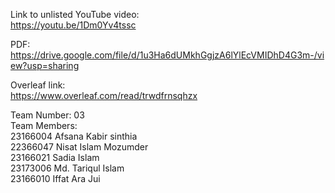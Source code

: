 Link to unlisted YouTube video:\
https://youtu.be/1Dm0Yv4tssc

PDF:\
https://drive.google.com/file/d/1u3Ha6dUMkhGgjzA6lYlEcVMIDhD4G3m-/view?usp=sharing

Overleaf link: \
https://www.overleaf.com/read/trwdfrnsqhzx

Team Number: 03\
Team Members: \
23166004 Afsana Kabir sinthia\
22366047 Nisat Islam Mozumder \
23166021 Sadia Islam\
23173006 Md. Tariqul Islam\
23166010 Iffat Ara Jui
